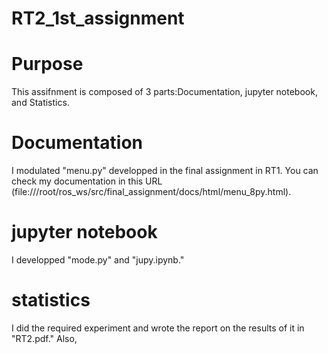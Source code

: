# RT2_1st_assignment
# Purpose
This assifnment is composed of 3 parts:Documentation, jupyter notebook, and Statistics.

# Documentation
I modulated "menu.py" developped in the final assignment in RT1.
You can check my documentation in this URL (file:///root/ros_ws/src/final_assignment/docs/html/menu_8py.html).

# jupyter notebook
I developped "mode.py" and "jupy.ipynb."

# statistics
I did the required experiment and wrote the report on the results of it in "RT2.pdf."
Also,
